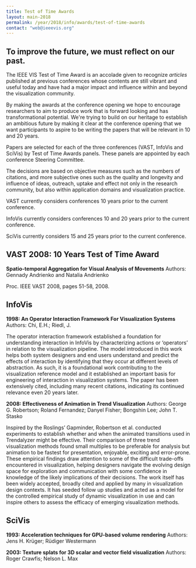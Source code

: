 ```yaml
---
title: Test of Time Awards
layout: main-2018
permalink: /year/2018/info/awards/test-of-time-awards
contact: "web@ieeevis.org"
---
```


## To improve the future, we must reflect on our past.

The IEEE VIS Test of Time Award is an accolade given to recognize *articles* published at previous conferences whose contents are still vibrant and useful today and have had a major impact and influence within and beyond the visualization community.

By making the awards at the conference opening we hope to encourage researchers to aim  to produce work that is forward looking and has transformational potential. We're trying to build on our heritage to establish an ambitious future by making it clear at the conference opening that we want participants to aspire to be writing the papers that will be relevant in 10 and 20 years.

Papers are selected for each of the three conferences (VAST, InfoVis and SciVis) by Test of Time Awards panels. These panels are appointed by each conference Steering Committee.

The decisions are based on objective measures such as the numbers of citations, and more subjective ones such as the quality and longevity and influence of ideas, outreach, uptake and effect not only in the research community, but also within application domains and visualization practice.

VAST currently considers conferences 10 years prior to the current conference.

InfoVis currently considers conferences 10 and 20 years prior to the current conference.

SciVis currently considers 15 and 25 years prior to the current conference.

## VAST 2008: 10 Years Test of Time Award 
**Spatio-temporal Aggregation for Visual Analysis of Movements** 
Authors: Gennady Andrienko and Natalia Andrienko 

Proc. IEEE VAST 2008, pages 51-58, 2008.

## InfoVis 
**1998: An Operator Interaction Framework For Visualization Systems** 
Authors: Chi, E.H.; Riedl, J. 

The operator interaction framework established a foundation for understanding interaction in InfoVis by characterizing actions or ‘operators’ in relation to the visualization pipeline. The model introduced in this work helps both system designers and end users understand and predict the effects of interaction by identifying that they occur at different levels of abstraction. As such, it is a foundational work contributing to the visualization reference model and it established an important basis for engineering of interaction in visualization systems. The paper has been extensively cited, including many recent citations, indicating its continued relevance even 20 years later.

**2008: Effectiveness of Animation in Trend Visualization** 
Authors: George G. Robertson; Roland Fernandez; Danyel Fisher; Bongshin Lee; John T. Stasko 

Inspired by the Roslings’ Gapminder, Robertson et al. conducted experiments to establish whether and when the animated transitions used in Trendalyzer might be effective. Their comparison of three trend visualization methods found small multiples to be preferable for analysis but animation to be fastest for presentation, enjoyable, exciting and error-prone. These empirical findings draw attention to some of the difficult trade-offs encountered in visualization, helping designers navigate the evolving design space for exploration and communication with some confidence in knowledge of the likely implications of their decisions. The work itself has been widely accepted, broadly cited and applied by many in visualization design contexts. It has seeded follow up studies and acted as a model for the controlled empirical study of dynamic visualization in use and can inspire others to assess the efficacy of emerging visualization methods.


## SciVis
**1993: Acceleration techniques for GPU-based volume rendering**
Authors: Jens H. Krüger; Rüdiger Westermann 


**2003: Texture splats for 3D scalar and vector field visualization** 
Authors: Roger Crawfis; Nelson L. Max


